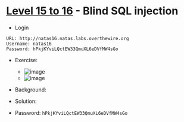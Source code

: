 # [Level 15 to 16](https://overthewire.org/wargames/natas/natas16.html) - Blind SQL injection

- Login
```
URL: http://natas16.natas.labs.overthewire.org
Username: natas16
Password: hPkjKYviLQctEW33QmuXL6eDVfMW4sGo
```
- Exercise:
  - ![image](https://github.com/user-attachments/assets/b87d0948-ffda-4d57-b1f9-bc112973b631)
  - ![image](https://github.com/user-attachments/assets/fcbd0cdd-2a78-44c0-9c66-95add35b1b62)


- Background:
- Solution:
- Password: `hPkjKYviLQctEW33QmuXL6eDVfMW4sGo`
